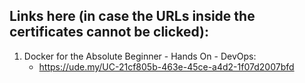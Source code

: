## Links here (in case the URLs inside the certificates cannot be clicked):

1. Docker for the Absolute Beginner - Hands On - DevOps:
    - https://ude.my/UC-21cf805b-463e-45ce-a4d2-1f07d2007bfd
